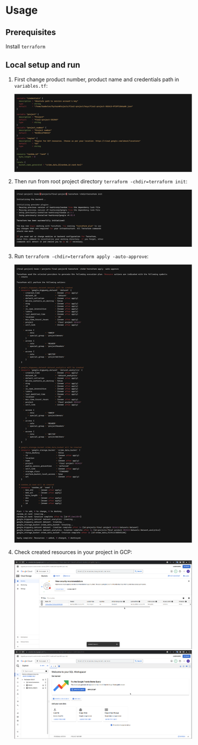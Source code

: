 # Usage

## Prerequisites

Install `terraform`

## Local setup and run

1. First change product number, product name and credentials path in `variables.tf`:
   
    ![img.png](../docs/poc/terraform/variables.png)

2. Then run from root project directory `terraform -chdir=terraform init`:

   ![img.png](../docs/poc/terraform/init.png)

3. Run `terraform -chdir=terraform apply -auto-approve`:

   ![img.png](../docs/poc/terraform/apply.png)

4. Check created resources in your project in GCP:

   ![img.png](../docs/poc/terraform/created_bucket.png)
   ![img.png](../docs/poc/terraform/created_datasets.png)
